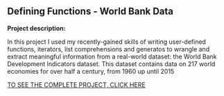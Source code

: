 ## Defining Functions - World Bank Data

**Project description:** 


In this project I used my recently-gained skills of writing user-defined functions, iterators, list comprehensions and generatos to wrangle and extract meaningful information from a real-world dataset: the World Bank Development Indicators dataset. This dataset contains data on 217 world economies for over half a century, from 1960 up until 2015

[TO SEE THE COMPLETE PROJECT, CLICK HERE](https://github.com/MiguelAhumada/MiguelAhumada.github.io/blob/main/python/Automobile/Automobile%20project.ipynb)



